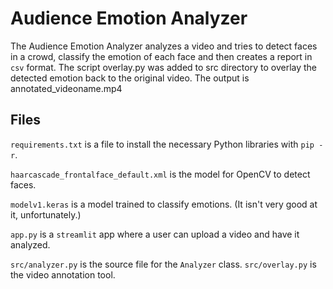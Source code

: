 # Audience Emotion Analyzer

The Audience Emotion Analyzer analyzes a video and tries to detect faces in a crowd, classify the emotion of each face and then creates a report in `csv` format. The script overlay.py was added to src directory to overlay the detected emotion back to the original video. The output is annotated_videoname.mp4


## Files
`requirements.txt` is a file to install the necessary Python libraries with `pip -r`.

`haarcascade_frontalface_default.xml` is the model for OpenCV to detect faces.

`modelv1.keras` is a model trained to classify emotions. (It isn't very good at it, unfortunately.)

`app.py` is a `streamlit` app where a user can upload a video and have it analyzed.

`src/analyzer.py` is the source file for the `Analyzer` class.
`src/overlay.py` is the video annotation tool.